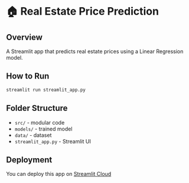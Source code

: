 # 🏠 Real Estate Price Prediction

## Overview
A Streamlit app that predicts real estate prices using a Linear Regression model.

## How to Run

```bash
streamlit run streamlit_app.py
```

## Folder Structure

- `src/` - modular code
- `models/` - trained model
- `data/` - dataset
- `streamlit_app.py` - Streamlit UI

## Deployment
You can deploy this app on [Streamlit Cloud](https://streamlit.io/cloud)
